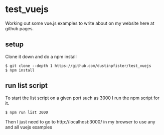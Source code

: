 # test_vuejs

Working out some vue.js examples to write about on my website here at github pages.

## setup

Clone it down and do a npm install

```
$ git clone --depth 1 https://github.com/dustinpfister/test_vuejs
$ npm install
```

## run list script

To start the list script on a given port such as 3000 I run the npm script for it.

```
$ npm run list 3000
```

Then I just need to go to http://localhost:3000/ in my browser to use any and all vuejs examples